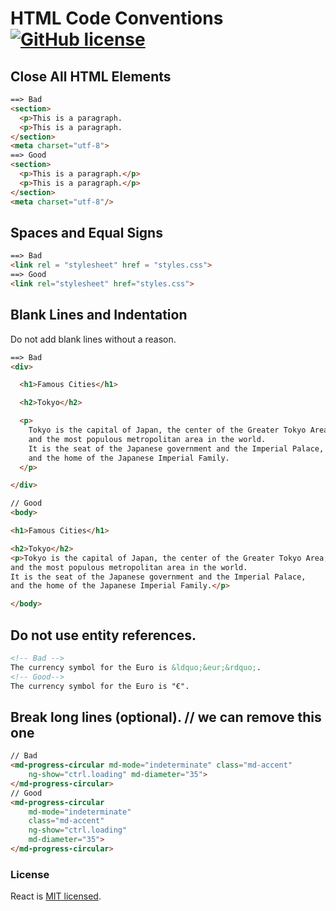 # HTML Code Conventions [![GitHub license](https://img.shields.io/badge/license-MIT-blue.svg)](https://github.com/facebook/react/blob/main/LICENSE)


## Close All HTML Elements
```html
==> Bad
<section>
  <p>This is a paragraph.
  <p>This is a paragraph.
</section>
<meta charset="utf-8">
==> Good 
<section>
  <p>This is a paragraph.</p>
  <p>This is a paragraph.</p>
</section>
<meta charset="utf-8"/>
```
## Spaces and Equal Signs 
```html
==> Bad
<link rel = "stylesheet" href = "styles.css">
==> Good
<link rel="stylesheet" href="styles.css">
```
## Blank Lines and Indentation
Do not add blank lines without a reason.
```html
==> Bad
<div>

  <h1>Famous Cities</h1>

  <h2>Tokyo</h2>

  <p>
	Tokyo is the capital of Japan, the center of the Greater Tokyo Area,
	and the most populous metropolitan area in the world.
	It is the seat of the Japanese government and the Imperial Palace,
	and the home of the Japanese Imperial Family.
  </p>

</div>

// Good
<body>

<h1>Famous Cities</h1>

<h2>Tokyo</h2>
<p>Tokyo is the capital of Japan, the center of the Greater Tokyo Area,
and the most populous metropolitan area in the world.
It is the seat of the Japanese government and the Imperial Palace,
and the home of the Japanese Imperial Family.</p>

</body>
```
## Do not use entity references.
```html
<!-- Bad -->
The currency symbol for the Euro is &ldquo;&eur;&rdquo;.
<!-- Good-->
The currency symbol for the Euro is "€".

```
## Break long lines (optional). // we can remove this one
```html
// Bad
<md-progress-circular md-mode="indeterminate" class="md-accent"
    ng-show="ctrl.loading" md-diameter="35">
</md-progress-circular>
// Good
<md-progress-circular
    md-mode="indeterminate"
    class="md-accent"
    ng-show="ctrl.loading"
    md-diameter="35">
</md-progress-circular>
```
### License

React is [MIT licensed](./LICENSE).